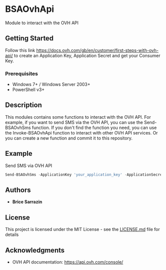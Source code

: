 # BSAOvhApi

Module to interact with the OVH API

## Getting Started

Follow this link https://docs.ovh.com/gb/en/customer/first-steps-with-ovh-api/ to create an Application Key, Application Secret and get your Consumer Key.

### Prerequisites

* Windows 7+ / Windows Server 2003+
* PowerShell v3+

## Description

This modules contains some functions to interact with the OVH API.
For example, if you want to send SMS via the OVH API, you can use the Send-BSAOvhSms function.
If you don't find the function you need, you can use the Invoke-BSAOvhApi function to interact with other OVH API services. Or you can create a new function and commit it to this repository.

## Example

Send SMS via OVH API
```powershell
Send-BSAOvhSms -ApplicationKey 'your_application_key' -ApplicationSecret 'your_application_secret' -ConsumerKey 'your_consumer_key' -From 'My Company' -To '+33612345678' -Message 'Hello World'
```

## Authors

* **Brice Sarrazin**

## License

This project is licensed under the MIT License - see the [LICENSE.md](LICENSE.md) file for details

## Acknowledgments

* OVH API documentation: https://api.ovh.com/console/
